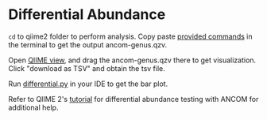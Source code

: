 # Differential Abundance

```cd``` to qiime2 folder to perform analysis. Copy paste [provided commands](qiime2/Commands.md) in the terminal to get the output ancom-genus.qzv.

Open [QIIME view](view.qiime2.org), and drag the ancom-genus.qzv there to get visualization. Click "download as TSV" and obtain the tsv file. 

Run [differential.py](differential.py) in your IDE to get the bar plot. 

Refer to QIIME 2's [tutorial](https://docs.qiime2.org/2022.2/tutorials/moving-pictures/#differential-abundance-testing-with-ancom) for differential abundance testing with ANCOM for additional help. 
